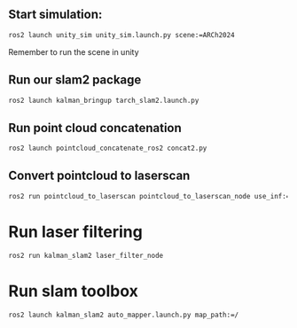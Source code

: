 ## Start simulation:
```bash
ros2 launch unity_sim unity_sim.launch.py scene:=ARCh2024
```
Remember to run the scene in unity

## Run our slam2 package
```bash
ros2 launch kalman_bringup tarch_slam2.launch.py
```

## Run point cloud concatenation
```bash
ros2 launch pointcloud_concatenate_ros2 concat2.py
```

## Convert pointcloud to laserscan
```bash
ros2 run pointcloud_to_laserscan pointcloud_to_laserscan_node use_inf:='0' scan_time:='0.1' --ros-args --remap cloud_in:=/filtered_cloud -r /scan:=/scan_raw
```

# Run laser filtering
```bash
ros2 run kalman_slam2 laser_filter_node
```

# Run slam toolbox
```bash
ros2 launch kalman_slam2 auto_mapper.launch.py map_path:=/
```
